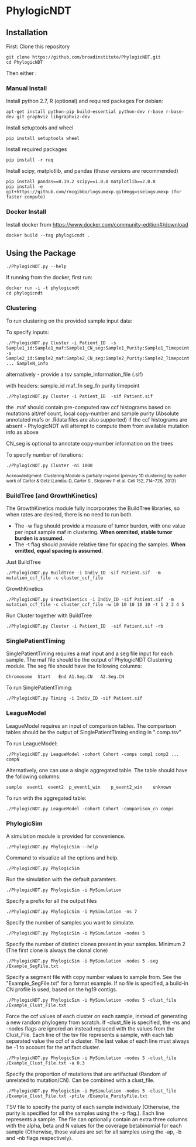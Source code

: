 # PhylogicNDT
## Installation 
First:  Clone this repository

    git clone https://github.com/broadinstitute/PhylogicNDT.git
    cd PhylogicNDT

Then either :
	
### Manual Install 
Install python 2.7, R (optional) and required packages 
For debian:

    apt-get install python-pip build-essential python-dev r-base r-base-dev git graphviz libgraphviz-dev


Install setuptools and wheel

	pip install setuptools wheel
	
Install required packages 

	pip install -r req
	
Install scipy, matplotlib, and pandas (these versions are recommended) 

	pip install pandas==0.19.2 scipy==1.0.0 matplotlib==2.0.0
	pip install -e git+https://github.com/rmcgibbo/logsumexp.git#egg=sselogsumexp (for faster compute)




### Docker Install
Install docker from https://www.docker.com/community-edition#/download

	docker build --tag phylogicndt . 

## Using the Package

    ./PhylogicNDT.py --help

If running from the docker, first run:

	docker run -i -t phylogicndt
	cd phylogicndt


### Clustering 

To run clustering on the provided sample input data:

 To specify inputs: 

	./PhylogicNDT.py Cluster -i Patient_ID  -s Sample1_id:Sample1_maf:Sample1_CN_seg:Sample1_Purity:Sample1_Timepoint -s Sample2_id:Sample2_maf:Sample2_CN_seg:Sample2_Purity:Sample2_Timepoint ... SampleN_info 

alternatively - provide a tsv sample_information_file (.sif) 

with headers: sample_id maf_fn seg_fn purity timepoint

    ./PhylogicNDT.py Cluster -i Patient_ID  -sif Patient.sif

the .maf should contain pre-computed raw ccf histograms based on mutations alt/ref count, local copy-number and sample purity 
(Absolute annotated mafs or .Rdata files are also supported)
if the ccf histograms are absent - PhylogicNDT will attempt to compute them from available mutation info as above 

CN_seg is optional to annotate copy-number information on the trees

To specify number of iterations: 

	./PhylogicNDT.py Cluster -ni 1000

	
<sub>Acknowledgment: Clustering Module is partially inspired (primary 1D clustering) by earlier work of Carter & Getz (Landau D, Carter S , Stojanov P et al. Cell 152, 714–726, 2013)</sub>
	
### BuildTree (and GrowthKinetics) 
The GrowthKinetics module fully incorporates the BuildTree libraries, so when rates are desired, there is no need to run both. 

 - The -w flag should provide a measure of tumor burden, with one value per input sample maf in clustering. **When ommited, stable tumor burden is assumed.** 
  - The -t flag should provide relative time for spacing the samples.
    **When omitted, equal spacing is assumed.** 

Just BuildTree

	./PhylogicNDT.py BuildTree -i Indiv_ID -sif Patient.sif  -m mutation_ccf_file -c cluster_ccf_file 

GrowthKinetics

	./PhylogicNDT.py GrowthKinetics -i Indiv_ID -sif Patient.sif  -m mutation_ccf_file -c cluster_ccf_file -w 10 10 10 10 10 -t 1 2 3 4 5 

Run Cluster together with BuildTree

	./PhylogicNDT.py Cluster -i Patient_ID  -sif Patient.sif -rb

### SinglePatientTiming

SinglePatientTiming requires a maf input and a seg file input for each sample.
The maf file should be the output of PhylogicNDT Clustering module.
The seg file should have the following columns:

    Chromosome  Start   End A1.Seg.CN   A2.Seg.CN

To run SinglePatientTiming:

    ./PhylogicNDT.py Timing -i Indiv_ID -sif Patient.sif

### LeagueModel
LeagueModel requires an input of comparison tables.
The comparison tables should be the output of SinglePatientTiming ending in ".comp.tsv"

To run LeagueModel:

    ./PhylogicNDT.py LeagueModel -cohort Cohort -comps comp1 comp2 ... compN

Alternatively, one can use a single aggregated table. The table should have the following columns:

    sample  event1  event2  p_event1_win    p_event2_win    unknown

To run with the aggregated table:

    ./PhylogicNDT.py LeagueModel -cohort Cohort -comparison_cn comps

### PhylogicSim 
A simulation module is provided for convenience.

    ./PhylogicNDT.py PhylogicSim --help

Command to visualize all the options and help.

    ./PhylogicNDT.py PhylogicSim 

Run the simulation with the default paramters.

    ./PhylogicNDT.py PhylogicSim -i MySimulation

Specify a prefix for all the output files

    ./PhylogicNDT.py PhylogicSim -i MySimulation -ns 7

Specify the number of samples you want to simulate. 

    ./PhylogicNDT.py PhylogicSim -i MySimulation -nodes 5

Specify the number of distinct clones present in your samples. Minimum 2 (The first clone is always the clonal clone)

    ./PhylogicNDT.py PhylogicSim -i MySimulation -nodes 5 -seg /Example_SegFile.txt

Specify a segment file with copy number values to sample from. See the "Example_SegFile.txt" for a format example. If no file is specified, a build-in CN profile is used, based on the hg19 contigs.

    ./PhylogicNDT.py PhylogicSim -i MySimulation -nodes 5 -clust_file /Example_Clust_File.txt

Force the ccf values of each cluster on each sample, instead of generating a new random phylogeny from scratch. If -clust_file is specified, the -ns and -nodes flags are ignored an instead replaced with the values from the Clust_File. Each line of the tsv file represents a sample, with each tab separated value the ccf of a cluster. The last value of each line must always be -1 to account for the artifact cluster. 

    ./PhylogicNDT.py PhylogicSim -i MySimulation -nodes 5 -clust_file /Example_Clust_File.txt -a 0.3

Specify the proportion of mutations that are artifactual (Random af unrelated to mutation/CN). Can be combined with a clust_file.

    ./PhylogicNDT.py PhylogicSim -i MySimulation -nodes 5 -clust_file /Example_Clust_File.txt -pfile /Example_PurityFile.txt

TSV file to specify the purity of each sample individualy (Otherwise, the purity is specified for all the samples using the -p flag.). Each line represents a sample. The file can optionally contain an extra three columns with the alpha, beta and N values for the coverage betabinomial for each sample (Otherwise, those values are set for all samples using the -ap, -b and -nb flags respectively). 
